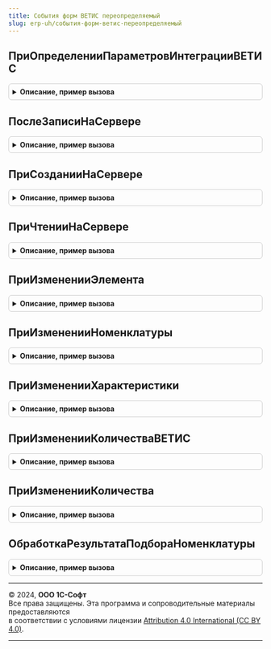 ```yaml
---
title: События форм ВЕТИС переопределяемый
slug: erp-uh/события-форм-ветис-переопределяемый
---
```



## ПриОпределенииПараметровИнтеграцииВЕТИС
<details style="margin: 1em 0; padding: 0.5em; border: 1px solid #ccc; border-radius: 6px;">

<summary style="font-weight: bold; cursor: pointer;">Описание, пример вызова</summary>

```bsl

// Переопределение параметров интеграции ВЕТИС (расположения форматированной строки)
//
// Параметры:
//   Форма            - ФормаКлиентскогоПриложения - прикладная форма для встраивания форматированной строки
//   ПараметрыНадписи - Структура        - (см. СобытияФормИС.ПараметрыИнтеграцииДляДокументаОснования)
Процедура ПриОпределенииПараметровИнтеграцииВЕТИС(Форма, ПараметрыНадписи) Экспорт
```

Пример вызова
```bsl
СобытияФормВЕТИСПереопределяемый.ПриОпределенииПараметровИнтеграцииВЕТИС(Форма, ПараметрыНадписи) 
```
</details>

## ПослеЗаписиНаСервере
<details style="margin: 1em 0; padding: 0.5em; border: 1px solid #ccc; border-radius: 6px;">

<summary style="font-weight: bold; cursor: pointer;">Описание, пример вызова</summary>

```bsl

Процедура ПослеЗаписиНаСервере(Форма) Экспорт
```

Пример вызова
```bsl
СобытияФормВЕТИСПереопределяемый.ПослеЗаписиНаСервере(Форма) 
```
</details>

## ПриСозданииНаСервере
<details style="margin: 1em 0; padding: 0.5em; border: 1px solid #ccc; border-radius: 6px;">

<summary style="font-weight: bold; cursor: pointer;">Описание, пример вызова</summary>

```bsl

Процедура ПриСозданииНаСервере(Форма, Отказ, СтандартнаяОбработка) Экспорт
```

Пример вызова
```bsl
СобытияФормВЕТИСПереопределяемый.ПриСозданииНаСервере(Форма, Отказ, СтандартнаяОбработка) 
```
</details>

## ПриЧтенииНаСервере
<details style="margin: 1em 0; padding: 0.5em; border: 1px solid #ccc; border-radius: 6px;">

<summary style="font-weight: bold; cursor: pointer;">Описание, пример вызова</summary>

```bsl


Процедура ПриЧтенииНаСервере(Форма, ТекущийОбъект) Экспорт
```

Пример вызова
```bsl
СобытияФормВЕТИСПереопределяемый.ПриЧтенииНаСервере(Форма, ТекущийОбъект) 
```
</details>

## ПриИзмененииЭлемента
<details style="margin: 1em 0; padding: 0.5em; border: 1px solid #ccc; border-radius: 6px;">

<summary style="font-weight: bold; cursor: pointer;">Описание, пример вызова</summary>

```bsl

// Серверная переопределяемая процедура, вызываемая из обработчика события элемента.
//
// Параметры:
//   Форма                   - ФормаКлиентскогоПриложения - форма, из которой происходит вызов процедуры.
//   Элемент                 - Строка           - имя элемента-источника события "При изменении"
//   ДополнительныеПараметры - Структура        - значения дополнительных параметров влияющих на обработку.
//
Процедура ПриИзмененииЭлемента(Форма, Элемент, ДополнительныеПараметры) Экспорт
```

Пример вызова
```bsl
СобытияФормВЕТИСПереопределяемый.ПриИзмененииЭлемента(Форма, Элемент, ДополнительныеПараметры) 
```
</details>

## ПриИзмененииНоменклатуры
<details style="margin: 1em 0; padding: 0.5em; border: 1px solid #ccc; border-radius: 6px;">

<summary style="font-weight: bold; cursor: pointer;">Описание, пример вызова</summary>

```bsl

// Выполняет действия при изменении номенклатуры в таблице Товары.
//
// Параметры:
//  Форма - ФормаКлиентскогоПриложения - Форма, в которой произошло событие.
//  ТекущаяСтрока - ДанныеФормыЭлементКоллекции - Строка таблицы товаров.
//  КэшированныеЗначения - Структура - Сохраненные значения параметров, используемых при обработке строки таблицы.
//  ПараметрыЗаполнения - (См. ИнтеграцияВЕТИСКлиентСервер.ПараметрыЗаполненияТабличнойЧасти).
//  ПараметрыУказанияСерий - Структура - Состав полей определен в функции
//                                       НоменклатураКлиентСервер.ПараметрыУказанияСерий.
Процедура ПриИзмененииНоменклатуры(Форма, Экспорт
```

Пример вызова
```bsl
СобытияФормВЕТИСПереопределяемый.ПриИзмененииНоменклатуры(Форма, );
```
</details>

## ПриИзмененииХарактеристики
<details style="margin: 1em 0; padding: 0.5em; border: 1px solid #ccc; border-radius: 6px;">

<summary style="font-weight: bold; cursor: pointer;">Описание, пример вызова</summary>

```bsl

// Выполняет действия при изменении номенклатуры в таблице Товары.
//
// Параметры:
//  Форма - ФормаКлиентскогоПриложения - Форма, в которой произошло событие.
//  ТекущаяСтрока - ДанныеФормыЭлементКоллекции - Строка таблицы товаров.
//  КэшированныеЗначения - Структура - Сохраненные значения параметров, используемых при обработке строки таблицы.
//  ПараметрыЗаполнения - (См. ИнтеграцияВЕТИСКлиентСервер.ПараметрыЗаполненияТабличнойЧасти).
//  ПараметрыУказанияСерий - Структура - Состав полей определен в функции
//                                       НоменклатураКлиентСервер.ПараметрыУказанияСерий.
Процедура ПриИзмененииХарактеристики(Форма, Экспорт
```

Пример вызова
```bsl
СобытияФормВЕТИСПереопределяемый.ПриИзмененииХарактеристики(Форма, );
```
</details>

## ПриИзмененииКоличестваВЕТИС
<details style="margin: 1em 0; padding: 0.5em; border: 1px solid #ccc; border-radius: 6px;">

<summary style="font-weight: bold; cursor: pointer;">Описание, пример вызова</summary>

```bsl

// Выполняет действия при изменении количества ВЕТИС в таблице Товары.
//
// Параметры:
//  Форма - ФормаКлиентскогоПриложения - Форма, в которой произошло событие.
//  ТекущаяСтрока - ДанныеФормыЭлементКоллекции - Строка таблицы товаров.
//  КэшированныеЗначения - Структура - Сохраненные значения параметров, используемых при обработке строки таблицы.
//  ПараметрыЗаполнения - (См. ИнтеграцияВЕТИСКлиентСервер.ПараметрыЗаполненияТабличнойЧасти).
Процедура ПриИзмененииКоличестваВЕТИС(Форма, ТекущаяСтрока, КэшированныеЗначения, ПараметрыЗаполнения) Экспорт
```

Пример вызова
```bsl
СобытияФормВЕТИСПереопределяемый.ПриИзмененииКоличестваВЕТИС(Форма, ТекущаяСтрока, КэшированныеЗначения, ПараметрыЗаполнения) 
```
</details>

## ПриИзмененииКоличества
<details style="margin: 1em 0; padding: 0.5em; border: 1px solid #ccc; border-radius: 6px;">

<summary style="font-weight: bold; cursor: pointer;">Описание, пример вызова</summary>

```bsl

// Выполняет действия при изменении количества в таблице Товары.
//
// Параметры:
//	Форма - ФормаКлиентскогоПриложения - Форма, в которой произошло событие.
//	ТекущаяСтрока - ДанныеФормыЭлементКоллекции - Строка таблицы товаров.
//	КэшированныеЗначения - Структура - Сохраненные значения параметров, используемых при обработке строки таблицы.
//	ПараметрыЗаполнения - (См. ИнтеграцияВЕТИСКлиентСервер.ПараметрыЗаполненияТабличнойЧасти).
//
Процедура ПриИзмененииКоличества(Форма, ТекущаяСтрока, КэшированныеЗначения, ПараметрыЗаполнения) Экспорт
```

Пример вызова
```bsl
СобытияФормВЕТИСПереопределяемый.ПриИзмененииКоличества(Форма, ТекущаяСтрока, КэшированныеЗначения, ПараметрыЗаполнения) 
```
</details>

## ОбработкаРезультатаПодбораНоменклатуры
<details style="margin: 1em 0; padding: 0.5em; border: 1px solid #ccc; border-radius: 6px;">

<summary style="font-weight: bold; cursor: pointer;">Описание, пример вызова</summary>

```bsl

// Заполняет табличную часть Товары подобранными товарами.
//
// Параметры:
//  Форма - ФормаКлиентскогоПриложения - форма, в которой производится подбор,
//  ВыбранноеЗначение - Произвольный - данные, содержащие подобранную пользователем номенклатуру,
//  ПараметрыЗаполнения - Структура - см. функцию СобытияФормВЕТИСКлиентСервер.ПараметрыЗаполненияТабличнойЧасти.
//  ПараметрыУказанияСерий - Структура - Состав полей определен в функции
//                                     НоменклатураКлиентСервер.ПараметрыУказанияСерий.
Процедура ОбработкаРезультатаПодбораНоменклатуры(Форма, Экспорт
```

Пример вызова
```bsl
СобытияФормВЕТИСПереопределяемый.ОбработкаРезультатаПодбораНоменклатуры(Форма, );
```
</details>

---

© 2024, **ООО 1С-Софт**  
Все права защищены. Эта программа и сопроводительные материалы предоставляются  
в соответствии с условиями лицензии [Attribution 4.0 International (CC BY 4.0)](https://creativecommons.org/licenses/by/4.0/legalcode).

---
